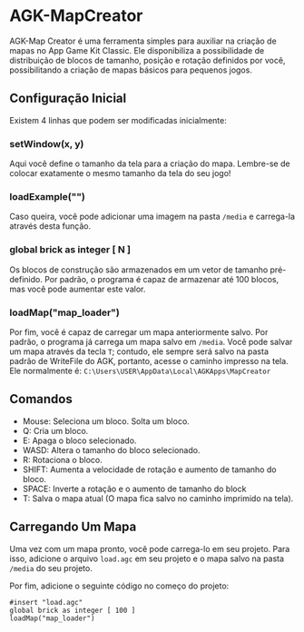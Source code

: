 # AGK-MapCreator
AGK-Map Creator é uma ferramenta simples para auxiliar na criação de mapas no App Game Kit Classic.
Ele disponibiliza a possibilidade de distribuição de blocos de tamanho, posição e rotação definidos por você, possibilitando a criação de mapas básicos para pequenos jogos.

## Configuração Inicial
Existem 4 linhas que podem ser modificadas inicialmente:

### setWindow(x, y)
Aqui você define o tamanho da tela para a criação do mapa. Lembre-se de colocar exatamente o mesmo tamanho da tela do seu jogo!

### loadExample("")
Caso queira, você pode adicionar uma imagem na pasta `/media` e carrega-la através desta função.

### global brick as integer [ N ]
Os blocos de construção são armazenados em um vetor de tamanho pré-definido. Por padrão, o programa é capaz de armazenar até 100 blocos, mas você pode aumentar este valor.

### loadMap("map_loader")
Por fim, você é capaz de carregar um mapa anteriormente salvo. Por padrão, o programa já carrega um mapa salvo em `/media`.
Você pode salvar um mapa através da tecla `T`; contudo, ele sempre será salvo na pasta padrão de WriteFile do AGK, portanto, acesse o caminho impresso na tela.
Ele normalmente é: `C:\Users\USER\AppData\Local\AGKApps\MapCreator`

## Comandos
- Mouse: Seleciona um bloco. Solta um bloco.
- Q: Cria um bloco.
- E: Apaga o bloco selecionado.
- WASD: Altera o tamanho do bloco selecionado.
- R: Rotaciona o bloco.
- SHIFT: Aumenta a velocidade de rotação e aumento de tamanho do bloco.
- SPACE: Inverte a rotação e o aumento de tamanho do block
- T: Salva o mapa atual (O mapa fica salvo no caminho imprimido na tela).

## Carregando Um Mapa
Uma vez com um mapa pronto, você pode carrega-lo em seu projeto.
Para isso, adicione o arquivo `load.agc` em seu projeto e o mapa salvo na pasta `/media` do seu projeto.

Por fim, adicione o seguinte código no começo do projeto:
```
#insert "load.agc"
global brick as integer [ 100 ]
loadMap("map_loader")
```

